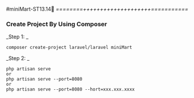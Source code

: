 #miniMart-ST13.14🚀
_========++++++++++++++++++++===========_

### Create Project By Using Composer
_Step 1: _
````
composer create-project laravel/laravel miniMart
````

_Step 2: _
````
php artisan serve
or
php artisan serve --port=8080
or
php artisan serve --port=8080 --hort=xxx.xxx.xxxx
````
